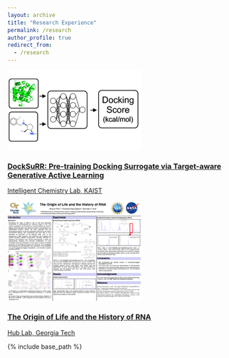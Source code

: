 ```yaml
---
layout: archive
title: "Research Experience"
permalink: /research
author_profile: true
redirect_from: 
  - /research
---
```


<div class="card-container">
  <!-- Card 1 -->
  <a href="card1" class="card" target="_blank">
    <img src="../images/surrogatemodel.png" alt="surrogatemodel" class="card-image">
    <div class="card-content">
      <h3 class="card-title">DockSuRR: Pre-training Docking Surrogate via Target-aware Generative Active Learning</h3>
      <p class="card-description">Intelligent Chemistry Lab, KAIST</p>
    </div>
  </a>

  <a href="card2" class="card" target="_blank">
    <img src="../images/hudlab.png" alt="hudlab" class="card-image">
    <div class="card-content">
      <h3 class="card-title">The Origin of Life and the History of RNA</h3>
      <p class="card-description">Hub Lab, Georgia Tech</p>
    </div>
  </a>

</div>



{% include base_path %}